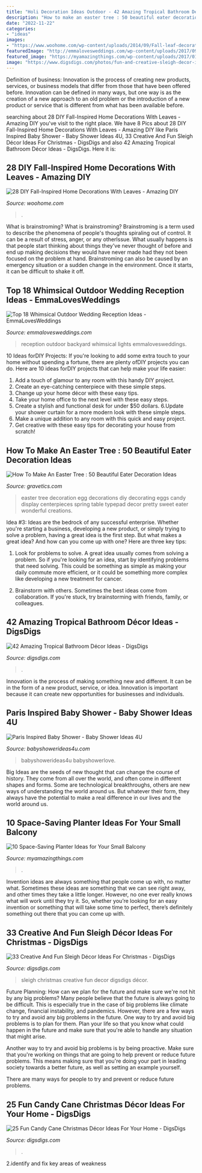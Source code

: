 ```yaml
---
title: "Holi Decoration Ideas Outdoor - 42 Amazing Tropical Bathroom Décor Ideas"
description: "How to make an easter tree : 50 beautiful eater decoration ideas"
date: "2022-11-22"
categories:
- "ideas"
images:
- "https://www.woohome.com/wp-content/uploads/2014/09/Fall-leaf-decoration-ideas-16.jpg"
featuredImage: "http://emmalovesweddings.com/wp-content/uploads/2017/09/trending-backyard-wedding-reception-ideas-with-lights.jpg"
featured_image: "https://myamazingthings.com/wp-content/uploads/2017/01/idea3-1.jpg"
image: "https://www.digsdigs.com/photos/fun-and-creative-sleigh-decor-ideas-for-christmas-14-554x832.jpg"
---
```



Definition of business:
Innovation is the process of creating new products, services, or business models that differ from those that have been offered before. Innovation can be defined in many ways, but one way is as the creation of a new approach to an old problem or the introduction of a new product or service that is different from what has been available before.

	

		
searching about 28 DIY Fall-Inspired Home Decorations With Leaves - Amazing DIY you've visit to the right place. We have 8 Pics about 28 DIY Fall-Inspired Home Decorations With Leaves - Amazing DIY like Paris Inspired Baby Shower - Baby Shower Ideas 4U, 33 Creative And Fun Sleigh Décor Ideas For Christmas - DigsDigs and also 42 Amazing Tropical Bathroom Décor Ideas - DigsDigs. Here it is:
		
    
## 28 DIY Fall-Inspired Home Decorations With Leaves - Amazing DIY

<img loading=lazy src="https://www.woohome.com/wp-content/uploads/2014/09/Fall-leaf-decoration-ideas-16.jpg" onerror="this.onerror=null;this.src='https://tse1.mm.bing.net/th?id=OIP.AE-SEe9NXvsw9_z9vNsgKgHaLK&amp;pid=15.1';" alt="28 DIY Fall-Inspired Home Decorations With Leaves - Amazing DIY">

_Source: woohome.com_

>. 

	

What is brainstroming?
What is brainstroming? Brainstroming is a term used to describe the phenomena of people's thoughts spiraling out of control. It can be a result of stress, anger, or any otherIssue. What usually happens is that people start thinking about things they've never thought of before and end up making decisions they would have never made had they not been focused on the problem at hand. Brainstroming can also be caused by an emergency situation or a sudden change in the environment. Once it starts, it can be difficult to shake it off.

    
## Top 18 Whimsical Outdoor Wedding Reception Ideas - EmmaLovesWeddings

<img loading=lazy src="http://emmalovesweddings.com/wp-content/uploads/2017/09/trending-backyard-wedding-reception-ideas-with-lights.jpg" onerror="this.onerror=null;this.src='https://tse1.mm.bing.net/th?id=OIP.mU-eZgrmH0SD3Zl48TDH1QHaLH&amp;pid=15.1';" alt="Top 18 Whimsical Outdoor Wedding Reception Ideas - EmmaLovesWeddings">

_Source: emmalovesweddings.com_

>reception outdoor backyard whimsical lights emmalovesweddings. 

	

10 Ideas forDIY Projects:
If you're looking to add some extra touch to your home without spending a fortune, there are plenty ofDIY projects you can do. Here are 10 ideas forDIY projects that can help make your life easier:
1. Add a touch of glamour to any room with this handy DIY project.
2. Create an eye-catching centerpiece with these simple steps.
3. Change up your home décor with these easy tips.
4. Take your home office to the next level with these easy steps.
5. Create a stylish and functional desk for under $50 dollars. 
6.Update your shower curtain for a more modern look with these simple steps. 
7. Make a unique addition to any room with this quick and easy project. 
8. Get creative with these easy tips for decorating your house from scratch!

    
## How To Make An Easter Tree : 50 Beautiful Eater Decoration Ideas

<img loading=lazy src="https://www.gravetics.com/wp-content/uploads/2018/02/Pretty-Easter-Egg-tree.jpg" onerror="this.onerror=null;this.src='https://tse1.mm.bing.net/th?id=OIP.hGcIZMy1B8N7b7_vRpr5kwHaLJ&amp;pid=15.1';" alt="How To Make An Easter Tree : 50 Beautiful Eater Decoration Ideas">

_Source: gravetics.com_

>easter tree decoration egg decorations diy decorating eggs candy display centerpieces spring table typepad decor pretty sweet eater wonderful creations. 

	

Idea #3:
Ideas are the bedrock of any successful enterprise. Whether you're starting a business, developing a new product, or simply trying to solve a problem, having a great idea is the first step.
But what makes a great idea? And how can you come up with one? Here are three key tips:

1. Look for problems to solve. A great idea usually comes from solving a problem. So if you're looking for an idea, start by identifying problems that need solving. This could be something as simple as making your daily commute more efficient, or it could be something more complex like developing a new treatment for cancer.

2. Brainstorm with others. Sometimes the best ideas come from collaboration. If you're stuck, try brainstorming with friends, family, or colleagues.

    
## 42 Amazing Tropical Bathroom Décor Ideas - DigsDigs

<img loading=lazy src="https://www.digsdigs.com/photos/amazing-tropical-bathroom-decor-ideas-21.jpg" onerror="this.onerror=null;this.src='https://tse1.mm.bing.net/th?id=OIP.u6p9NdAT0aJZhQd0qbwTigHaJ4&amp;pid=15.1';" alt="42 Amazing Tropical Bathroom Décor Ideas - DigsDigs">

_Source: digsdigs.com_

>. 

	

Innovation is the process of making something new and different. It can be in the form of a new product, service, or idea. Innovation is important because it can create new opportunities for businesses and individuals.

    
## Paris Inspired Baby Shower - Baby Shower Ideas 4U

<img loading=lazy src="https://babyshowerideas4u.com/wp-content/uploads/2014/09/Paris-Inspired-Baby-Shower-decoration-ideas-5.jpg" onerror="this.onerror=null;this.src='https://tse4.mm.bing.net/th?id=OIP.tdxZbaoI255FL1C6S5g9mgHaLH&amp;pid=15.1';" alt="Paris Inspired Baby Shower - Baby Shower Ideas 4U">

_Source: babyshowerideas4u.com_

>babyshowerideas4u babyshowerlove. 

	

Big Ideas are the seeds of new thought that can change the course of history. They come from all over the world, and often come in different shapes and forms. Some are technological breakthroughs, others are new ways of understanding the world around us. But whatever their form, they always have the potential to make a real difference in our lives and the world around us.

    
## 10 Space-Saving Planter Ideas For Your Small Balcony

<img loading=lazy src="https://myamazingthings.com/wp-content/uploads/2017/01/idea3-1.jpg" onerror="this.onerror=null;this.src='https://tse2.mm.bing.net/th?id=OIP.V18mttBz5czfVT3KY_9nHQHaJ4&amp;pid=15.1';" alt="10 Space-Saving Planter Ideas for Your Small Balcony">

_Source: myamazingthings.com_

>. 

	

Invention ideas are always something that people come up with, no matter what. Sometimes these ideas are something that we can see right away, and other times they take a little longer. However, no one ever really knows what will work until they try it. So, whether you’re looking for an easy invention or something that will take some time to perfect, there’s definitely something out there that you can come up with.

    
## 33 Creative And Fun Sleigh Décor Ideas For Christmas - DigsDigs

<img loading=lazy src="https://www.digsdigs.com/photos/fun-and-creative-sleigh-decor-ideas-for-christmas-14-554x832.jpg" onerror="this.onerror=null;this.src='https://tse2.mm.bing.net/th?id=OIP.877Vbkw3p_7MS2z76sFMGQHaLH&amp;pid=15.1';" alt="33 Creative And Fun Sleigh Décor Ideas For Christmas - DigsDigs">

_Source: digsdigs.com_

>sleigh christmas creative fun decor digsdigs décor. 

	

Future Planning: How can we plan for the future and make sure we're not hit by any big problems?
Many people believe that the future is always going to be difficult. This is especially true in the case of big problems like climate change, financial instability, and pandemics. However, there are a few ways to try and avoid any big problems in the future. 
One way to try and avoid big problems is to plan for them. Plan your life so that you know what could happen in the future and make sure that you're able to handle any situation that might arise. 

Another way to try and avoid big problems is by being proactive. Make sure that you're working on things that are going to help prevent or reduce future problems. This means making sure that you're doing your part in leading society towards a better future, as well as setting an example yourself. 

There are many ways for people to try and prevent or reduce future problems.

    
## 25 Fun Candy Cane Christmas Décor Ideas For Your Home - DigsDigs

<img loading=lazy src="https://www.digsdigs.com/photos/fun-candy-cane-christmas-decor-ideas-for-your-home-15-554x836.jpg" onerror="this.onerror=null;this.src='https://tse1.mm.bing.net/th?id=OIP.hLE779D8X4wpd8wafllPJgHaLL&amp;pid=15.1';" alt="25 Fun Candy Cane Christmas Décor Ideas For Your Home - DigsDigs">

_Source: digsdigs.com_

>. 

	

2.identify and fix key areas of weakness 

